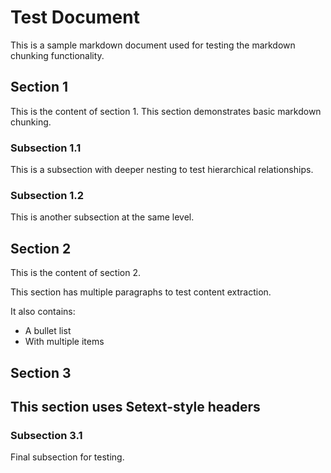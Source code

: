 # Test Document

This is a sample markdown document used for testing the markdown chunking functionality.

## Section 1
This is the content of section 1. This section demonstrates basic markdown chunking.

### Subsection 1.1
This is a subsection with deeper nesting to test hierarchical relationships.

### Subsection 1.2
This is another subsection at the same level.

## Section 2
This is the content of section 2.

This section has multiple paragraphs to test content extraction.

It also contains:
- A bullet list
- With multiple items

## Section 3

This section uses Setext-style headers
---------------------------------------

### Subsection 3.1
Final subsection for testing.
